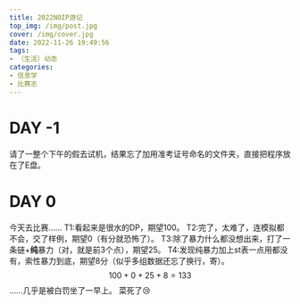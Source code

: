 ```yaml
---
title: 2022NOIP游记
top_img: /img/post.jpg
cover: /img/cover.jpg
date: 2022-11-26 19:49:56
tags:
- （生活）动态
categories:
- 信息学
- 比赛志
---
```

# DAY -1
请了一整个下午的假去试机，结果忘了加用准考证号命名的文件夹，直接把程序放在了E盘。
# DAY 0
今天去比赛……
T1:看起来是很水的DP，期望100。
T2:完了，太难了，连模拟都不会，交了样例，期望0（有分就恐怖了）。
T3:除了暴力什么都没想出来，打了一条链+**纯**暴力（对，就是前3个点），期望25。
T4:发现纯暴力加上st表一点用都没有，索性暴力到底，期望8分（似乎多组数据还忘了换行，寄）。
$$100+0+25+8=133$$
……几乎是被白罚坐了一早上。
菜死了:cry: